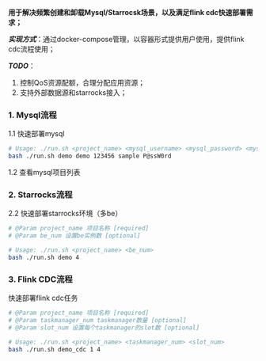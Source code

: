 **用于解决频繁创建和卸载Mysql/Starrocsk场景，以及满足flink cdc快速部署需求；**

***实现方式***：通过docker-compose管理，以容器形式提供用户使用，提供flink cdc流程使用；

***TODO***：
1. 控制QoS资源配额，合理分配应用资源；
2. 支持外部数据源和starrocks接入；








### 1. Mysql流程
1.1 快速部署mysql
```bash
# Usage: ./run.sh <project_name> <mysql_username> <mysql_password> <mysql_dbname> <mysql_root_password>
bash ./run.sh demo demo 123456 sample P@ssW0rd
```
1.2 查看mysql项目列表


### 2. Starrocks流程
2.2 快速部署starrocks环境（多be）
``` bash
# @Param project_name 项目名称 [required]
# @Param be_num 设置be实例数 [optional]

# Usage: ./run.sh <project_name> <be_num>
bash ./run.sh demo 4
```

### 3. Flink CDC流程
快速部署flink cdc任务
```bash
# @Param project_name 项目名称 [required]
# @Param taskmanager_num taskmanager数量 [optional]
# @Param slot_num 设置每个taskmanager的slot数 [optional]

# Usage: ./run.sh <project_name> <taskmanager_num> <slot_num>
bash ./run.sh demo_cdc 1 4
```